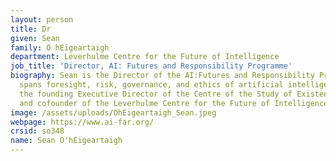 ```yaml
---
layout: person
title: Dr
given: Sean
family: O hEigeartaigh
department: Leverhulme Centre for the Future of Intelligence
job_title: 'Director, AI: Futures and Responsibility Programme'
biography: Sean is the Director of the AI:Futures and Responsibility Programme, which
  spans foresight, risk, governance, and ethics of artificial intelligence. He was
  the founding Executive Director of the Centre of the Study of Existential Risk,
  and cofounder of the Leverhulme Centre for the Future of Intelligence.
image: /assets/uploads/OhEigeartaigh_Sean.jpeg
webpage: https://www.ai-far.org/
crsid: so348
name: Sean O'hEigeartaigh
---
```

